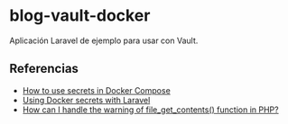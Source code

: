 # blog-vault-docker

Aplicación Laravel de ejemplo para usar con Vault.

## Referencias

- [How to use secrets in Docker Compose](https://docs.docker.com/compose/how-tos/use-secrets/)
- [Using Docker secrets with Laravel](https://www.iwader.co.uk/posts/2017/11/using-docker-secrets-laravel/)
- [How can I handle the warning of file_get_contents() function in PHP?](https://stackoverflow.com/a/272377)
